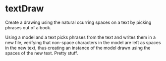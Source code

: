 # textDraw
Create a drawing using the natural ocurring spaces on a text by picking phrases out of a book.

Using a model and a text picks phrases from the text and writes them in a new file, verifying that non-space characters in the model are left as spaces in the new text, thus creating an instance of the model drawn using the spaces of the new text.
Pretty stuff.
